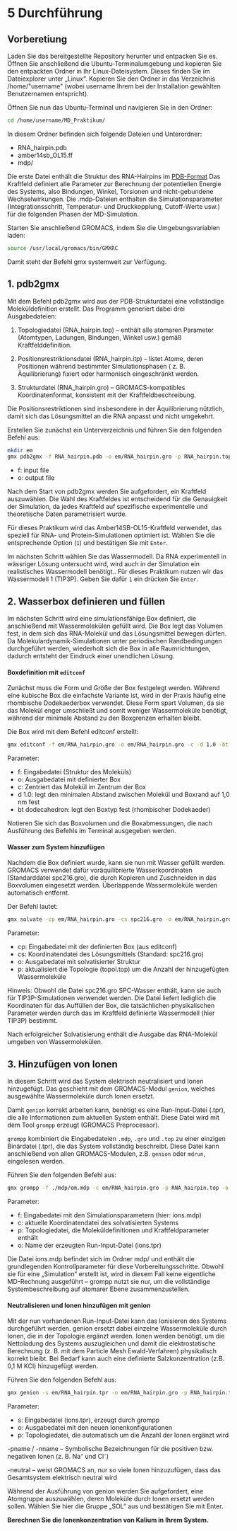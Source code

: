 # 5 Durchführung

## Vorberetiung

Laden Sie das bereitgestellte Repository herunter und entpacken Sie es.
Öffnen Sie anschließend die Ubuntu-Terminalumgebung und kopieren Sie den entpackten Ordner in Ihr Linux-Dateisystem.
Dieses finden Sie im Dateiexplorer unter „Linux“. Kopieren Sie den Ordner in das Verzeichnis
/home/"username" (wobei username Ihrem bei der Installation gewählten Benutzernamen entspricht).

Öffnen Sie nun das Ubuntu-Terminal und navigieren Sie in den Ordner:

```bash
cd /home/username/MD_Praktikum/
```

In diesem Ordner befinden sich folgende Dateien und Unterordner:

- RNA_hairpin.pdb
- amber14sb_OL15.ff
- mdp/

Die erste Datei enthält die Struktur des RNA-Hairpins
im [PDB-Format](https://www.cgl.ucsf.edu/chimera/docs/UsersGuide/tutorials/pdbintro.html)
Das Kraftfeld definiert alle Parameter zur Berechnung der potentiellen Energie des Systems, also Bindungen, Winkel,
Torsionen und nicht-gebundene Wechselwirkungen.
Die .mdp-Dateien enthalten die Simulationsparameter (Integrationsschritt, Temperatur- und Druckkopplung, Cutoff-Werte
usw.) für die folgenden Phasen der MD-Simulation.

Starten Sie anschließend GROMACS, indem Sie die Umgebungsvariablen laden:

```bash
source /usr/local/gromacs/bin/GMXRC 
```

Damit steht der Befehl gmx systemweit zur Verfügung.

## 1. pdb2gmx

Mit dem Befehl pdb2gmx wird aus der PDB-Strukturdatei eine vollständige Moleküldefinition erstellt.
Das Programm generiert dabei drei Ausgabedateien:

1. Topologiedatei (RNA_hairpin.top) – enthält alle atomaren Parameter (Atomtypen, Ladungen, Bindungen, Winkel usw.)
   gemäß
   Kraftfelddefinition.

2. Positionsrestriktionsdatei (RNA_hairpin.itp) – listet Atome, deren Positionen während bestimmter Simulationsphasen (
   z. B.
   Äquilibrierung) fixiert oder harmonisch eingeschränkt werden.

3. Strukturdatei (RNA_hairpin.gro) – GROMACS-kompatibles Koordinatenformat, konsistent mit der Kraftfeldbeschreibung.

Die Positionsrestriktionen sind insbesondere in der Äquilibrierung nützlich, damit sich das Lösungsmittel an die RNA
anpasst und nicht umgekehrt.

Erstellen Sie zunächst ein Unterverzeichnis und führen Sie den folgenden Befehl aus:

```bash
mkdir em
gmx pdb2gmx -f RNA_hairpin.pdb -o em/RNA_hairpin.gro -p RNA_hairpin.top -i em/RNA_hairpin.itp
```

- f: input file
- o: output file

Nach dem Start von pdb2gmx werden Sie aufgefordert, ein Kraftfeld auszuwählen.
Die Wahl des Kraftfeldes ist entscheidend für die Genauigkeit der Simulation, da jedes Kraftfeld auf spezifische
experimentelle und theoretische Daten parametrisiert wurde.

Für dieses Praktikum wird das Amber14SB-OL15-Kraftfeld verwendet, das speziell für RNA- und Protein-Simulationen
optimiert ist.
Wählen Sie die entsprechende Option (`1`) und bestätigen Sie mit `Enter`.

Im nächsten Schritt wählen Sie das Wassermodell.
Da RNA experimentell in wässriger Lösung untersucht wird, wird auch in der Simulation ein realistisches Wassermodell
benötigt.. Für dieses Praktikum nutzen wir das
Wassermodell 1 (TIP3P). Geben Sie dafür `1` ein drücken Sie `Enter`.

## 2. Wasserbox definieren und füllen

Im nächsten Schritt wird eine simulationsfähige Box definiert, die anschließend mit Wassermolekülen gefüllt wird.
Die Box legt das Volumen fest, in dem sich das RNA-Molekül und das Lösungsmittel bewegen dürfen. Da
Molekulardynamik-Simulationen unter periodischen Randbedingungen durchgeführt werden, wiederholt sich die Box in alle
Raumrichtungen, dadurch entsteht der Eindruck einer unendlichen Lösung.

#### Boxdefinition mit `editconf`

Zunächst muss die Form und Größe der Box festgelegt werden.
Während eine kubische Box die einfachste Variante ist, wird in der Praxis häufig eine rhombische Dodekaederbox
verwendet.
Diese Form spart Volumen, da sie das Molekül enger umschließt und somit weniger Wassermoleküle benötigt, während der
minimale Abstand zu den Boxgrenzen erhalten bleibt.

Die Box wird mit dem Befehl editconf erstellt:

```bash
gmx editconf -f em/RNA_hairpin.gro -o em/RNA_hairpin.gro -c -d 1.0 -bt dodecahedron

```

Parameter:

- f: Eingabedatei (Struktur des Moleküls)
- o: Ausgabedatei mit definierter Box
- c: Zentriert das Molekül im Zentrum der Box
- d 1.0: legt den minimalen Abstand zwischen Molekül und Boxrand auf 1,0 nm fest
- bt dodecahedron: legt den Boxtyp fest (rhombischer Dodekaeder)

Notieren Sie sich das Boxvolumen und die Boxabmessungen, die nach Ausführung des Befehls im Terminal ausgegeben werden.

#### Wasser zum System hinzufügen

Nachdem die Box definiert wurde, kann sie nun mit Wasser gefüllt werden.
GROMACS verwendet dafür voräquilibrierte Wasserkoordinaten (Standarddatei spc216.gro), die durch Kopieren und
Zuschneiden in das Boxvolumen eingesetzt werden.
Überlappende Wassermoleküle werden automatisch entfernt.

Der Befehl lautet:

```bash
gmx solvate -cp em/RNA_hairpin.gro -cs spc216.gro -o em/RNA_hairpin.gro -p RNA_hairpin.top

```

Parameter:

- cp: Eingabedatei mit der definierten Box (aus editconf)
- cs: Koordinatendatei des Lösungsmittels (Standard: spc216.gro)
- o: Ausgabedatei mit solvatisierter Struktur
- p: aktualisiert die Topologie (topol.top) um die Anzahl der hinzugefügten Wassermoleküle

Hinweis:
Obwohl die Datei spc216.gro SPC-Wasser enthält, kann sie auch für TIP3P-Simulationen verwendet werden.
Die Datei liefert lediglich die Koordinaten für das Auffüllen der Box, die tatsächlichen physikalischen Parameter werden
durch das im Kraftfeld definierte Wassermodell (hier TIP3P) bestimmt.

Nach erfolgreicher Solvatisierung enthält die Ausgabe das RNA-Molekül umgeben von Wassermolekülen.

## 3. Hinzufügen von Ionen

In diesem Schritt wird das System elektrisch neutralisiert und Ionen hinzugefügt.
Das geschieht mit dem GROMACS-Modul `genion`, welches ausgewählte Wassermoleküle durch Ionen ersetzt.

Damit `genion` korrekt arbeiten kann, benötigt es eine Run-Input-Datei (.tpr), die alle Informationen zum aktuellen
System
enthält. Diese Datei wird mit dem Tool `grompp` erzeugt (GROMACS Preprocessor).

`grompp` kombiniert die Eingabedateien `.mdp`, `.gro` und `.top` zu einer einzigen Binärdatei (.tpr), die das System
vollständig beschreibt.
Diese Datei kann anschließend von allen GROMACS-Modulen, z.B. `genion` oder `mdrun`, eingelesen werden.

Führen Sie den folgenden Befehl aus:

```bash
gmx grompp -f ./mdp/em.mdp -c em/RNA_hairpin.gro -p RNA_hairpin.top -o em/RNA_hairpin.tpr -po em/RNA_hairpin.mdp -maxwarn 2
```

Parameter:

- f: Eingabedatei mit den Simulationsparametern (hier: ions.mdp)
- c: aktuelle Koordinatendatei des solvatisierten Systems
- p: Topologiedatei, die Moleküldefinitionen und Kraftfeldparameter enthält
- o: Name der erzeugten Run-Input-Datei (ions.tpr)

Die Datei ions.mdp befindet sich im Ordner mdp/ und enthält die grundlegenden Kontrollparameter für diese
Vorbereitungsschritte.
Obwohl sie für eine „Simulation“ erstellt ist, wird in diesem Fall keine eigentliche MD-Rechnung ausgeführt – grompp
nutzt sie nur, um die vollständige Systembeschreibung auf atomarer Ebene zusammenzustellen.

#### Neutralisieren und Ionen hinzufügen mit genion

Mit der nun vorhandenen Run-Input-Datei kann das Ionisieren des Systems durchgeführt werden.
genion ersetzt dabei einzelne Wassermoleküle durch Ionen, die in der Topologie ergänzt werden.
Ionen werden benötigt, um die Nettoladung des Systems auszugleichen und damit die elektrostatische Berechnung (z. B. mit
dem Particle Mesh Ewald-Verfahren) physikalisch korrekt bleibt.
Bei Bedarf kann auch eine definierte Salzkonzentration (z.B. 0,1 M KCl) hinzugefügt werden.

Führen Sie den folgenden Befehl aus:

```bash
gmx genion -s em/RNA_hairpin.tpr -o em/RNA_hairpin.gro -p RNA_hairpin.top -pname K -nname Cl -neutral
```
Parameter:
- s: Eingabedatei (ions.tpr), erzeugt durch grompp
- o: Ausgabedatei mit den neuen Ionenkonfigurationen
- p: Topologiedatei, die automatisch um die Anzahl der Ionen ergänzt wird

-pname / -nname – Symbolische Bezeichnungen für die positiven bzw. negativen Ionen (z. B. Na⁺ und Cl⁻)

-neutral – weist GROMACS an, nur so viele Ionen hinzuzufügen, dass das Gesamtsystem elektrisch neutral wird

Während der Ausführung von genion werden Sie aufgefordert, eine Atomgruppe auszuwählen, deren Moleküle durch Ionen ersetzt werden sollen.
Wählen Sie hier die Gruppe „SOL“ aus und bestätigen Sie mit Enter.

**Berechnen Sie die Ionenkonzentration von Kalium in Ihrem System.**




